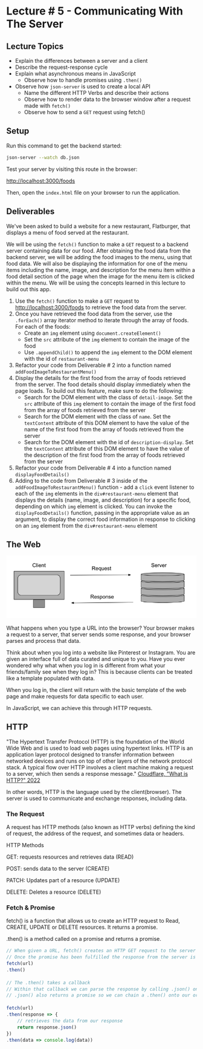 # Lecture # 5 - Communicating With The Server

## Lecture Topics
- Explain the differences between a server and a client
- Describe the request-response cycle
- Explain what asynchronous means in JavaScript
    - Observe how to handle promises using `.then()`
- Observe how `json-server` is used to create a local API
    - Name the different HTTP Verbs and describe their actions
    - Observe how to render data to the browser window after a request made with `fetch()`
    - Observe how to send a `GET` request using fetch()

## Setup

Run this command to get the backend started:

```sh
json-server --watch db.json
```

Test your server by visiting this route in the browser:

[http://localhost:3000/foods](http://localhost:3000/foods)

Then, open the `index.html` file on your browser to run the application.

## Deliverables
We've been asked to build a website for a new restaurant, Flatburger, that displays a menu of food served at the restaurant.

We will be using the `fetch()` function to make a `GET` request to a backend server containing data for our food. After obtaining the food data from the backend server, we will be adding the food images to the menu, using that food data. We will also be displaying the information for one of the menu items including the name, image, and description for the menu item within a food detail section of the page when the image for the menu item is clicked within the menu. We will be using the concepts learned in this lecture to build out this app.

1. Use the `fetch()` function to make a `GET` request to [http://localhost:3000/foods](http://localhost:3000/foods) to retrieve the food data from the server.
2. Once you have retrieved the food data from the server, use the `.forEach()` array iterator method to iterate through the array of foods. For each of the foods:
    - Create an `img` element using `document.createElement()`
    - Set the `src` attribute of the `img` element to contain the image of the food
    - Use `.appendChild()` to append the `img` element to the DOM element with the id of `restaurant-menu`
3. Refactor your code from Deliverable # 2 into a function named `addFoodImageToRestaurantMenu()`
4. Display the details for the first food from the array of foods retrieved from the server. The food details should display immediately when the page loads. To build out this feature, make sure to do the following:
    - Search for the DOM element with the class of `detail-image`. Set the `src` attribute of this `img` element to contain the image of the first food from the array of foods retrieved from the server
    - Search for the DOM element with the class of `name`. Set the `textContent` attribute of this DOM element to have the value of the name of the first food from the array of foods retrieved from the server
    - Search for the DOM element with the id of `description-display`. Set the `textContent` attribute of this DOM element to have the value of the description of the first food from the array of foods retrieved from the server
5. Refactor your code from Deliverable # 4 into a function named `displayFoodDetails()`
6. Adding to the code from Deliverable # 3 inside of the `addFoodImageToRestaurantMenu()` function - add a `click` event listener to each of the `img` elements in the `div#restaurant-menu` element that displays the details (name, image, and description) for a specific food, depending on which `img` element is clicked. You can invoke the `displayFoodDetails()` function, passing in the appropriate value as an argument, to display the correct food information in response to clicking on an `img` element from the `div#restaurant-menu` element


## The Web
![request_response](assets/request_response.png)

What happens when you type a URL into the browser? 
Your browser makes a request to a server, that server sends some response, and your browser parses and process that data.

Think about when you log into a website like Pinterest or Instagram. You are given an interface full of data curated and unique to you. Have you ever wondered why what when you log in is different from what your friends/family see when they log in? This is because clients can be treated like a template populated with data. 

When you log in, the client will return with the basic template of the web page and make requests for data specific to each user. 

In JavaScript, we can achieve this through HTTP requests.

## HTTP
"The Hypertext Transfer Protocol (HTTP) is the foundation of the World Wide Web and is used to load web pages using hypertext links. HTTP is an application layer protocol designed to transfer information between networked devices and runs on top of other layers of the network protocol stack. A typical flow over HTTP involves a client machine making a request to a server, which then sends a response message."
[ Cloudflare, "What is HTTP?" 2022](https://www.cloudflare.com/learning/ddos/glossary/hypertext-transfer-protocol-http/)

In other words, HTTP is the language used by the client(browser). The server is used to communicate and exchange responses, including data.

### The Request 
A request has HTTP methods (also known as HTTP verbs)  defining the kind of request, the address of the request, and sometimes data or headers.

HTTP Methods

GET: requests resources and retrieves data (READ)

POST: sends data to the server (CREATE)

PATCH: Updates part of a resource (UPDATE)

DELETE: Deletes a resource (DELETE)

### Fetch & Promise
fetch() is a function that allows us to create an HTTP request to Read, CREATE, UPDATE or DELETE resources.
It returns a promise.

.then() is a method called on a promise and returns a promise.

``` javascript
// When given a URL, fetch() creates an HTTP GET request to the server the URL points to. It returns a promise.
// Once the promise has been fulfilled the response from the server is passed to the .then() 
fetch(url)
.then()

// The .then() takes a callback
// Within that callback we can parse the response by calling .json() on it. 
// .json() also returns a promise so we can chain a .then() onto our original .then() that will process the data once the promise from the .json() is fulfilled. 

fetch(url)
.then(response => {
    // retrieves the data from our response
    return response.json()
})
.then(data => console.log(data))

```